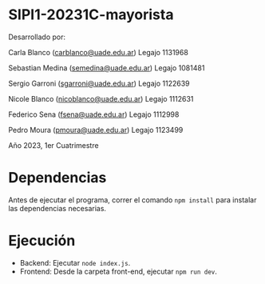 # SIPI1-20231C-mayorista

Desarrollado por:

Carla Blanco (carblanco@uade.edu.ar)
Legajo 1131968

Sebastian Medina (semedina@uade.edu.ar)
Legajo 1081481

Sergio Garroni (sgarroni@uade.edu.ar)
Legajo 1122639

Nicole Blanco (nicoblanco@uade.edu.ar)
Legajo 1112631

Federico Sena (fsena@uade.edu.ar)
Legajo 1112998

Pedro Moura (pmoura@uade.edu.ar)
Legajo 1123499

Año 2023, 1er Cuatrimestre

# Dependencias

Antes de ejecutar el programa, correr el comando `npm install` para instalar las dependencias necesarias.

# Ejecución

- Backend: Ejecutar `node index.js`.
- Frontend: Desde la carpeta front-end, ejecutar `npm run dev`.
